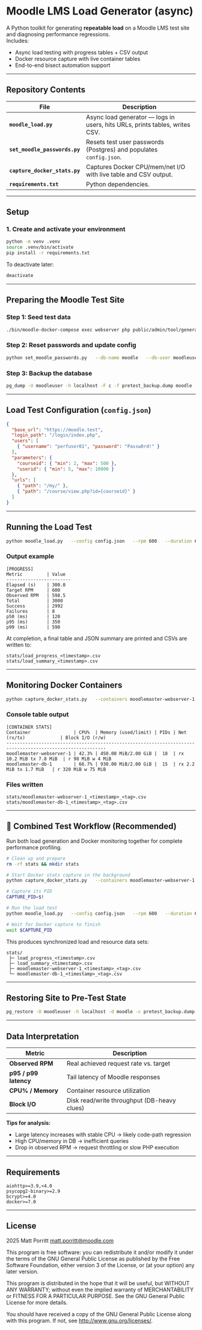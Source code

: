 # Moodle LMS Load Generator (async)

A Python toolkit for generating **repeatable load** on a Moodle LMS test site and diagnosing performance regressions.  
Includes:
- Async load testing with progress tables + CSV output  
- Docker resource capture with live container tables  
- End-to-end bisect automation support

---

## Repository Contents

| File | Description |
|------|--------------|
| **`moodle_load.py`** | Async load generator — logs in users, hits URLs, prints tables, writes CSV. |
| **`set_moodle_passwords.py`** | Resets test user passwords (Postgres) and populates `config.json`. |
| **`capture_docker_stats.py`** | Captures Docker CPU/mem/net I/O with live table and CSV output. |
| **`requirements.txt`** | Python dependencies. |

---

## Setup

### 1. Create and activate your environment

```bash
python -m venv .venv
source .venv/bin/activate
pip install -r requirements.txt
```

To deactivate later:
```bash
deactivate
```

---

## Preparing the Moodle Test Site

### Step 1: Seed test data

```bash
./bin/moodle-docker-compose exec webserver php public/admin/tool/generator/cli/maketestsite.php --size=M
```

### Step 2: Reset passwords and update config

```bash
python set_moodle_passwords.py   --db-name moodle   --db-user moodleuser   --db-pass S3cret   --db-host localhost   --count 200   --password Passw0rd!   --config config.json
```

### Step 3: Backup the database

```bash
pg_dump -U moodleuser -h localhost -F c -f pretest_backup.dump moodle
```

---

## Load Test Configuration (`config.json`)

```json
{
  "base_url": "https://moodle.test",
  "login_path": "/login/index.php",
  "users": [
    { "username": "perfuser01", "password": "Passw0rd!" }
  ],
  "parameters": {
    "courseid": { "min": 2, "max": 500 },
    "userid": { "min": 5, "max": 10000 }
  },
  "urls": [
    { "path": "/my/" },
    { "path": "/course/view.php?id={courseid}" }
  ]
}
```

---

## Running the Load Test

```bash
python moodle_load.py   --config config.json   --rpm 600   --duration 600   --concurrency 30   --stats-dir stats   --insecure
```

### Output example

```
[PROGRESS]
Metric         | Value
------------------------
Elapsed (s)    | 300.0
Target RPM     | 600
Observed RPM   | 598.5
Total          | 3000
Success        | 2992
Failures       | 8
p50 (ms)       | 120
p95 (ms)       | 350
p99 (ms)       | 590
```

At completion, a final table and JSON summary are printed and CSVs are written to:
```
stats/load_progress_<timestamp>.csv
stats/load_summary_<timestamp>.csv
```

---

## Monitoring Docker Containers

```bash
python capture_docker_stats.py   --containers moodlemaster-webserver-1 moodlemaster-db-1   --interval 1   --duration 600   --outdir stats   --tag $(git rev-parse --short HEAD)   --human   --print-interval 5
```

### Console table output

```
[CONTAINER STATS]
Container                | CPU%  | Memory (used/limit) | PIDs | Net (rx/tx)             | Block I/O (r/w)
-----------------------------------------------------------------------------------------------------------
moodlemaster-webserver-1 | 42.3% | 450.00 MiB/2.00 GiB |  18  | rx 10.2 MiB tx 7.8 MiB  | r 98 MiB w 4 MiB
moodlemaster-db-1        | 66.7% | 930.00 MiB/2.00 GiB |  15  | rx 2.2 MiB tx 1.7 MiB   | r 320 MiB w 75 MiB
```

### Files written
```
stats/moodlemaster-webserver-1_<timestamp>_<tag>.csv
stats/moodlemaster-db-1_<timestamp>_<tag>.csv
```

---

## 🧩 Combined Test Workflow (Recommended)

Run both load generation and Docker monitoring together for complete performance profiling.

```bash
# Clean up and prepare
rm -rf stats && mkdir stats

# Start Docker stats capture in the background
python capture_docker_stats.py   --containers moodlemaster-webserver-1 moodlemaster-db-1   --interval 1   --duration 600   --outdir stats   --tag $(git rev-parse --short HEAD)   --human   --print-interval 10 &

# Capture its PID
CAPTURE_PID=$!

# Run the load test
python moodle_load.py   --config config.json   --rpm 600   --duration 600   --concurrency 30   --stats-dir stats   --insecure

# Wait for Docker capture to finish
wait $CAPTURE_PID
```

This produces synchronized load and resource data sets:
```
stats/
 ├─ load_progress_<timestamp>.csv
 ├─ load_summary_<timestamp>.csv
 ├─ moodlemaster-webserver-1_<timestamp>_<tag>.csv
 └─ moodlemaster-db-1_<timestamp>_<tag>.csv
```

---

## Restoring Site to Pre-Test State

```bash
pg_restore -U moodleuser -h localhost -d moodle -c pretest_backup.dump
```

---

## Data Interpretation

| Metric | Description |
|---------|--------------|
| **Observed RPM** | Real achieved request rate vs. target |
| **p95 / p99 latency** | Tail latency of Moodle responses |
| **CPU% / Memory** | Container resource utilization |
| **Block I/O** | Disk read/write throughput (DB-heavy clues) |

**Tips for analysis:**
- Large latency increases with stable CPU → likely code-path regression  
- High CPU/memory in DB → inefficient queries  
- Drop in observed RPM → request throttling or slow PHP execution  

---

## Requirements

```
aiohttp>=3.9,<4.0
psycopg2-binary>=2.9
bcrypt>=4.0
docker>=7.0
```

---

## License ##

2025 Matt Porritt <matt.porritt@moodle.com>

This program is free software: you can redistribute it and/or modify it under
the terms of the GNU General Public License as published by the Free Software
Foundation, either version 3 of the License, or (at your option) any later
version.

This program is distributed in the hope that it will be useful, but WITHOUT ANY
WARRANTY; without even the implied warranty of MERCHANTABILITY or FITNESS FOR A
PARTICULAR PURPOSE.  See the GNU General Public License for more details.

You should have received a copy of the GNU General Public License along with
this program.  If not, see <http://www.gnu.org/licenses/>.